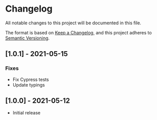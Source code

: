 # Changelog
All notable changes to this project will be documented in this file.

The format is based on [Keep a Changelog](https://keepachangelog.com/en/1.0.0/),
and this project adheres to [Semantic Versioning](https://semver.org/spec/v2.0.0.html).

## [1.0.1] - 2021-05-15

### Fixes
- Fix Cypress tests
- Update typings

## [1.0.0] - 2021-05-12

- Initial release
